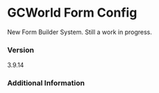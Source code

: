 # GCWorld Form Config

New Form Builder System.  Still a work in progress.




### Version
3.9.14

### Additional Information
